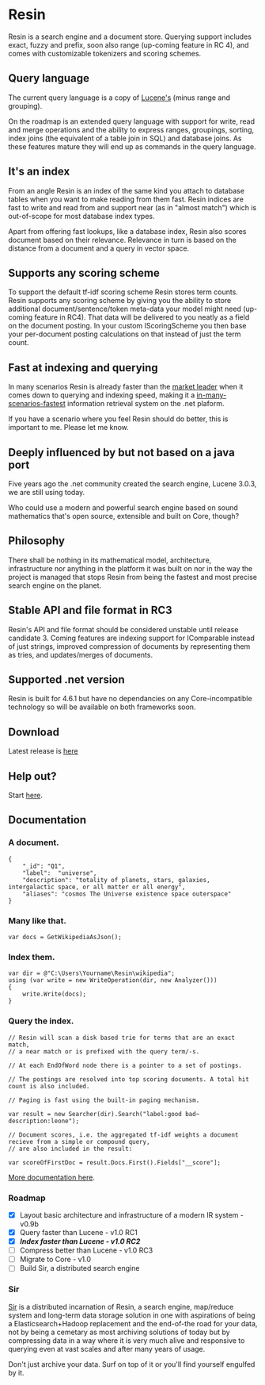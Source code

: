 # Resin
Resin is a search engine and a document store. Querying support includes exact, fuzzy and prefix, soon also range (up-coming feature in RC 4), and comes with customizable tokenizers and scoring schemes. 

## Query language
The current query language is a copy of [Lucene's](https://lucene.apache.org/core/2_9_4/queryparsersyntax.html) (minus range and grouping). 

On the roadmap is an extended query language with support for write, read and merge operations and the ability to express ranges, groupings, sorting, index joins (the equivalent of a table join in SQL) and database joins. As these features mature they will end up as commands in the query language. 

## It's an index
From an angle Resin is an index of the same kind you attach to database tables when you want to make reading from them fast. Resin indices are fast to write and read from and support near (as in "almost match") which is out-of-scope for most database index types.

Apart from offering fast lookups, like a database index, Resin also scores document based on their relevance. Relevance in turn is based on the distance from a document and a query in vector space.

## Supports any scoring scheme
To support the default tf-idf scoring scheme Resin stores term counts. Resin supports any scoring scheme by giving you the ability to store additional document/sentence/token meta-data your model might need (up-coming feature in RC4). That data will be delivered to you neatly as a field on the document posting. In your custom IScoringScheme you then base your per-document posting calculations on that instead of just the term count.

## Fast at indexing and querying
In many scenarios Resin is already faster than the [market leader](https://lucenenet.apache.org/) when it comes down to querying and indexing speed, making it a [in-many-scenarios-fastest](https://github.com/kreeben/resin/wiki/Lucene-vs-Resin-1.0-RC2) information retrieval system on the .net plaform. 

If you have a scenario where you feel Resin should do better, this is important to me. Please let me know.

## Deeply influenced by but not based on a java port
Five years ago the .net community created the search engine, Lucene 3.0.3, we are still using today.

Who could use a modern and powerful search engine based on sound mathematics that's open source, extensible and built on Core, though?

## Philosophy
There shall be nothing in its mathematical model, architecture, infrastructure nor anything in the platform it was built on nor in the way the project is managed that stops Resin from being the fastest and most precise search engine on the planet.

## Stable API and file format in RC3
Resin's API and file format should be considered unstable until release candidate 3. Coming features are indexing support for IComparable instead of just strings, improved compression of documents by representing them as tries, and updates/merges of documents.

## Supported .net version
Resin is built for 4.6.1 but have no dependancies on any Core-incompatible technology so will be available on both frameworks soon.

## Download
Latest release is [here](https://github.com/kreeben/resin/releases/latest)

## Help out?
Start [here](https://github.com/kreeben/resin/issues).

## Documentation
### A document.

	{
		"_id": "Q1",
		"label":  "universe",
		"description": "totality of planets, stars, galaxies, intergalactic space, or all matter or all energy",
		"aliases": "cosmos The Universe existence space outerspace"
	}

### Many like that.
	
	var docs = GetWikipediaAsJson();

### Index them.

	var dir = @"C:\Users\Yourname\Resin\wikipedia";
	using (var write = new WriteOperation(dir, new Analyzer()))
	{
		write.Write(docs);
	}

### Query the index.
<a name="inproc" id="inproc"></a>

	// Resin will scan a disk based trie for terms that are an exact match,
	// a near match or is prefixed with the query term/-s.
	
	// At each EndOfWord node there is a pointer to a set of postings.
		
	// The postings are resolved into top scoring documents. A total hit count is also included.
	
	// Paging is fast using the built-in paging mechanism.
	
	var result = new Searcher(dir).Search("label:good bad~ description:leone");
	
	// Document scores, i.e. the aggregated tf-idf weights a document recieve from a simple or compound query,
	// are also included in the result:
	
	var scoreOfFirstDoc = result.Docs.First().Fields["__score"];

[More documentation here](https://github.com/kreeben/resin/wiki). 

### Roadmap

- [x] Layout basic architecture and infrastructure of a modern IR system - v0.9b
- [x] Query faster than Lucene - v1.0 RC1
- [x] ___Index faster than Lucene - v1.0 RC2___
- [ ] Compress better than Lucene - v1.0 RC3
- [ ] Migrate to Core - v1.0
- [ ] Build Sir, a distributed search engine

### Sir

[Sir](https://github.com/kreeben/sir) is a distributed incarnation of Resin, a search engine, map/reduce system and long-term data storage solution in one with aspirations of being a Elasticsearch+Hadoop replacement and the end-of-the road for your data, not by being a cemetary as most archiving solutions of today but by compressing data in a way where it is very much alive and responsive to querying even at vast scales and after many years of usage. 

Don't just archive your data. Surf on top of it or you'll find yourself engulfed by it.

